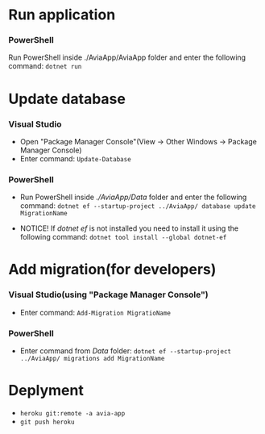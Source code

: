 # Run application### PowerShellRun PowerShell inside ./AviaApp/AviaApp folder and enter the following command: `dotnet run`# Update database### Visual Studio- Open "Package Manager Console"(View -> Other Windows -> Package Manager Console)- Enter command: `Update-Database`### PowerShell- Run PowerShell inside _./AviaApp/Data_ folder and enter the following command: `dotnet ef --startup-project ../AviaApp/ database update MigrationName`- NOTICE! If _dotnet ef_ is not installed you need to install it using the following command: `dotnet tool install --global dotnet-ef`# Add migration(for developers)### Visual Studio(using "Package Manager Console")- Enter command:  `Add-Migration MigratioName`### PowerShell- Enter command from _Data_ folder: `dotnet ef --startup-project ../AviaApp/ migrations add MigrationName`# Deplyment- `heroku git:remote -a avia-app`- `git push heroku`
